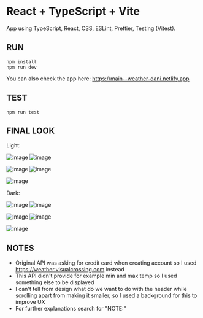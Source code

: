 # React + TypeScript + Vite

App using TypeScript, React, CSS, ESLint, Prettier, Testing (Vitest).

## RUN

```
npm install
npm run dev
```

You can also check the app here: https://main--weather-dani.netlify.app

## TEST

```
npm run test
```

## FINAL LOOK

Light:

![image](https://github.com/user-attachments/assets/08269ade-e106-4374-a35c-11d2a67e35c7) ![image](https://github.com/user-attachments/assets/c5f7b66d-dd01-44c4-aa11-6e63098529a2)

![image](https://github.com/user-attachments/assets/eddd3fd6-6e3f-4d58-9643-e2dd3011031d) ![image](https://github.com/user-attachments/assets/81929277-1033-4da5-a1e5-cd7941827c21)

![image](https://github.com/user-attachments/assets/6fe31a73-21e9-4e5c-840d-51f6b207ae3c)

Dark:

![image](https://github.com/user-attachments/assets/247af6b0-c0e8-4f22-9967-cf63b8d78b86) ![image](https://github.com/user-attachments/assets/c71ddf18-5dc1-4731-9d74-124a547d4099)

![image](https://github.com/user-attachments/assets/69402d8c-03a5-492d-bc92-63eae2afe58a) ![image](https://github.com/user-attachments/assets/ac2004e2-49e6-462d-8f66-d8ec4a208fff)

![image](https://github.com/user-attachments/assets/351fecfa-104a-42fa-9722-7cd4dc7aa280)

## NOTES

- Original API was asking for credit card when creating account so I used https://weather.visualcrossing.com instead
- This API didn't provide for example min and max temp so I used something else to be displayed
- I can't tell from design what do we want to do with the header while scrolling apart from making it smaller, so I used a background for this to improve UX
- For further explanations search for "NOTE:"
